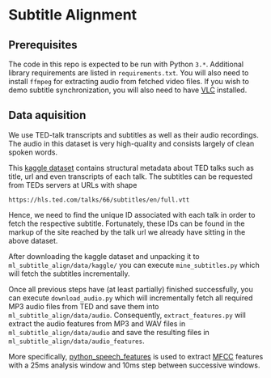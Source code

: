 # Subtitle Alignment

## Prerequisites
The code in this repo is expected to be run with Python `3.*`. Additional library requirements are listed in `requirements.txt`. You will also need to install `ffmpeg` for extracting audio from fetched video files.
If you wish to demo subtitle synchronization, you will also need to have [VLC](https://de.wikipedia.org/wiki/VLC_media_player) installed.

## Data aquisition
We use TED-talk transcripts and subtitles as well as their audio recordings. The audio in this dataset is very high-quality and consists largely of clean spoken words.

This [kaggle dataset](https://www.kaggle.com/rounakbanik/ted-talks) contains structural metadata about TED talks such as title, url and even transcripts of each talk. The subtitles can be requested from TEDs servers at URLs with shape

`https://hls.ted.com/talks/66/subtitles/en/full.vtt`

Hence, we need to find the unique ID associated with each talk in order to fetch the respective subtitle. Fortunately, these IDs can be found in the markup of the site reached by the talk url we already have sitting in the above dataset.

After downloading the kaggle dataset and unpacking it to `ml_subtitle_align/data/kaggle/` you can execute `mine_subtitles.py` which will fetch the subtitles incrementally.

Once all previous steps have (at least partially) finished successfully, you can execute `download_audio.py` which will incrementally fetch all required MP3 audio files from TED and save them into `ml_subtitle_align/data/audio`. Consequently, `extract_features.py` will extract the audio features from MP3 and WAV files in `ml_subtitle_align/data/audio` and save the resulting files in `ml_subtitle_align/data/audio_features`.

More specifically, [python_speech_features](https://github.com/jameslyons/python_speech_features) is used to extract [MFCC](https://de.wikipedia.org/wiki/Mel_Frequency_Cepstral_Coefficients) features with a 25ms analysis window and 10ms step between successive windows.